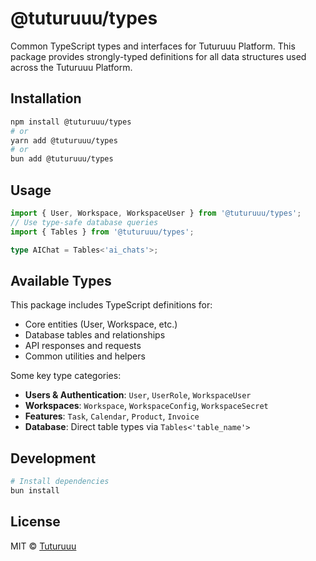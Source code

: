 # @tuturuuu/types

Common TypeScript types and interfaces for Tuturuuu Platform. This package provides strongly-typed definitions for all data structures used across the Tuturuuu Platform.

## Installation

```bash
npm install @tuturuuu/types
# or
yarn add @tuturuuu/types
# or
bun add @tuturuuu/types
```

## Usage

```typescript
import { User, Workspace, WorkspaceUser } from '@tuturuuu/types';
// Use type-safe database queries
import { Tables } from '@tuturuuu/types';

type AIChat = Tables<'ai_chats'>;
```

## Available Types

This package includes TypeScript definitions for:

- Core entities (User, Workspace, etc.)
- Database tables and relationships
- API responses and requests
- Common utilities and helpers

Some key type categories:

- **Users & Authentication**: `User`, `UserRole`, `WorkspaceUser`
- **Workspaces**: `Workspace`, `WorkspaceConfig`, `WorkspaceSecret`
- **Features**: `Task`, `Calendar`, `Product`, `Invoice`
- **Database**: Direct table types via `Tables<'table_name'>`

## Development

```bash
# Install dependencies
bun install
```

## License

MIT © [Tuturuuu](https://github.com/tutur3u)
